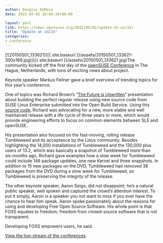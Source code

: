 ```yaml
---
author: Douglas DeMaio
date: 2015-05-02 10:04:34+00:00

layout: post
link: https://news.opensuse.org/2015/05/02/update-at-osc15/
title: "Update at oSC15"
categories:
- Conference
---
```

[![20150501_133621]({{ site.baseurl }}/assets/20150501_133621-300x169.jpg)]({{ site.baseurl }}/assets/20150501_133621.jpg)The community kicked off the first day of the [openSUSE Conference](https://events.opensuse.org/conference/osc15/schedule) in The Hague, Netherlands, with tons of exciting news about project.

Keynote speaker Markus Feilner gave a brief overview of trending topics for this year’s conference.

One of topics was Richard Brown’s “[The Future is Unwritten](http://bit.ly/1EBSoYC)” presentation about building the perfect regular release using new source code from SUSE Linux Enterprise submitted into the Open Build Service. Using this [source code](http://lists.opensuse.org/opensuse-project/2015-05/), Richard was advocating for a new, more stable and well maintained release with a life cycle of three years or more, which would provide engineering efforts to focus on common elements between SLE and openSUSE.

<!-- more -->His presentation also focused on the fast-moving, rolling release Tumbleweed and its acceptance by the Linux community. Besides highlighting the 14,000 installations of Tumbleweed and the 130,000 plus users of 13.2, which was basically a snapshot of Tumbleweed more than six-months ago, Richard gave examples how a slow week for Tumbleweed could include 146 package updates, one new Kernel and three snapshots. In addition to 15 new packages on the DVD, Tumbleweed had removed 38 packages from the DVD during a slow week for Tumbleweed, so Tumbleweed is preserving the integrity of the release.

The other keynote speaker, Aaron Seigo, did not disappoint; he’s a natural public speaker, well spoken and captured the crowd’s attention interest. To put it simply, Aaron is a speaker you not want to miss if you ever have the chance to hear him speak. Aaron spoke passionately about the reasons for using and developing Free Open Source Software. His whole point is that FOSS equates to freedom; freedom from closed-source software that is not transparent.

Developing FOSS empowers users, he said.

[View the live-stream of the conferences](http://bambuser.com/channel/opensusetv).		
